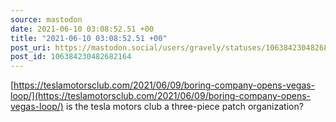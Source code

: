 ```yaml
---
source: mastodon
date: 2021-06-10 03:08:52.51 +00
title: "2021-06-10 03:08:52.51 +00"
post_uri: https://mastodon.social/users/gravely/statuses/106384230482682164
post_id: 106384230482682164
---
```

[https://teslamotorsclub.com/2021/06/09/boring-company-opens-vegas-loop/](https://teslamotorsclub.com/2021/06/09/boring-company-opens-vegas-loop/) is the tesla motors club a three-piece patch organization?


